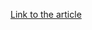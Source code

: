 [Link to the article](https://tools.cisco.com/security/center/resources/integrity_assurance.html#23)
